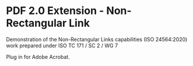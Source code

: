 # PDF 2.0 Extension - Non-Rectangular Link
Demonstration of the Non-Rectangular Links capabilities (ISO 24564:2020) 
work prepared under ISO TC 171 / SC 2 / WG 7

Plug in for Adobe Acrobat. 

